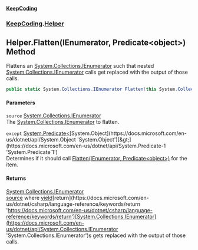 #### [KeepCoding](index.md 'index')
### [KeepCoding](KeepCoding.md 'KeepCoding').[Helper](Helper.md 'KeepCoding.Helper')
## Helper.Flatten(IEnumerator, Predicate&lt;object&gt;) Method
Flattens an [System.Collections.IEnumerator](https://docs.microsoft.com/en-us/dotnet/api/System.Collections.IEnumerator 'System.Collections.IEnumerator') such that nested [System.Collections.IEnumerator](https://docs.microsoft.com/en-us/dotnet/api/System.Collections.IEnumerator 'System.Collections.IEnumerator') calls get replaced with the output of those calls.  
```csharp
public static System.Collections.IEnumerator Flatten(this System.Collections.IEnumerator source, System.Predicate<object> except=null);
```
#### Parameters
<a name='KeepCoding_Helper_Flatten(System_Collections_IEnumerator_System_Predicate_object_)_source'></a>
`source` [System.Collections.IEnumerator](https://docs.microsoft.com/en-us/dotnet/api/System.Collections.IEnumerator 'System.Collections.IEnumerator')  
The [System.Collections.IEnumerator](https://docs.microsoft.com/en-us/dotnet/api/System.Collections.IEnumerator 'System.Collections.IEnumerator') to flatten.
  
<a name='KeepCoding_Helper_Flatten(System_Collections_IEnumerator_System_Predicate_object_)_except'></a>
`except` [System.Predicate&lt;](https://docs.microsoft.com/en-us/dotnet/api/System.Predicate-1 'System.Predicate`1')[System.Object](https://docs.microsoft.com/en-us/dotnet/api/System.Object 'System.Object')[&gt;](https://docs.microsoft.com/en-us/dotnet/api/System.Predicate-1 'System.Predicate`1')  
Determines if it should call [Flatten(IEnumerator, Predicate&lt;object&gt;)](Helper_Flatten_x3SbdQeqycxoSVPne3mx7w.md 'KeepCoding.Helper.Flatten(System.Collections.IEnumerator, System.Predicate&lt;object&gt;)') for the item.
  
#### Returns
[System.Collections.IEnumerator](https://docs.microsoft.com/en-us/dotnet/api/System.Collections.IEnumerator 'System.Collections.IEnumerator')  
[source](Helper_Flatten_x3SbdQeqycxoSVPne3mx7w.md#KeepCoding_Helper_Flatten(System_Collections_IEnumerator_System_Predicate_object_)_source 'KeepCoding.Helper.Flatten(System.Collections.IEnumerator, System.Predicate&lt;object&gt;).source') where [yield](https://docs.microsoft.com/en-us/dotnet/csharp/language-reference/keywords/yield 'https://docs.microsoft.com/en-us/dotnet/csharp/language-reference/keywords/yield')[return](https://docs.microsoft.com/en-us/dotnet/csharp/language-reference/keywords/return 'https://docs.microsoft.com/en-us/dotnet/csharp/language-reference/keywords/return')[System.Collections.IEnumerator](https://docs.microsoft.com/en-us/dotnet/api/System.Collections.IEnumerator 'System.Collections.IEnumerator')s gets replaced with the output of those calls.
